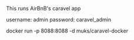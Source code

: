 This runs AirBnB's caravel app

username: admin
password: caravel_admin

docker run -p 8088:8088 -d muks/caravel-docker
